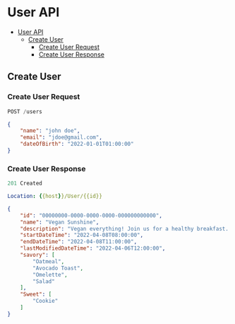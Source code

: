 # User API

- [User API](#user-api)
  - [Create User](#create-user)
    - [Create User Request](#create-user-request)
    - [Create User Response](#create-user-response)

## Create User

### Create User Request
```js
POST /users
```

```json
{
    "name": "john doe",
    "email": "jdoe@gmail.com",
    "dateOfBirth": "2022-01-01T01:00:00"
}
```

### Create User Response

```js
201 Created
```

```yml
Location: {{host}}/User/{{id}}
```

```json
{
    "id": "00000000-0000-0000-0000-000000000000",
    "name": "Vegan Sunshine",
    "description": "Vegan everything! Join us for a healthy breakfast..",
    "startDateTime": "2022-04-08T08:00:00",
    "endDateTime": "2022-04-08T11:00:00",
    "lastModifiedDateTime": "2022-04-06T12:00:00",
    "savory": [
        "Oatmeal",
        "Avocado Toast",
        "Omelette",
        "Salad"
    ],
    "Sweet": [
        "Cookie"
    ]
}
```